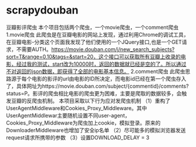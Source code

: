# scrapydouban
豆瓣影评爬虫
本个项目包括两个爬虫，一个movie爬虫，一个comment爬虫
1.movie爬虫
此爬虫是在豆瓣电影的网站上发现，通过利用Chrome的调试工具，在豆瓣电影-分类这个页面我发现了他们使用的一个JQuery接口,也是一个GET请求，不需要AUTH。https://movie.douban.com/j/new_search_subjects?sort=T&range=0,10&tags=&start=20，这个接口可以获取所有豆瓣上收录的电影，经过我的测试，start改为10000时，返回的数据就已经是空的了。所以通过不对返回的json数据，即获得了全部的电影基本信息。
2.comment爬虫
此爬虫思路源于每个电影的影评的url由电影的ID所决定，而电影id已经在第一个爬虫存入了，具体网址为https://movie.douban.com/subject/{commentid}/comments?status=P。影评的爬虫相比电影的爬虫更为困难，主要是爬取的数据较多，会触发豆瓣的反爬虫机制。
本项目采取以下行为应对发爬虫机制
（1）重构了UserAgentMiddleware和Cookies_Proxy_Middleware。其中UserAgentMiddlewar主要随机设置不同user-agent，Cookies_Proxy_Middleware为爬虫加上cookie，模拟登录。原来的DownloaderMiddleware也增加了安全ip名单
（2）尽可能多的模拟浏览器发送request请求所携带的参数
（3）设置DOWNLOAD_DELAY = 3
